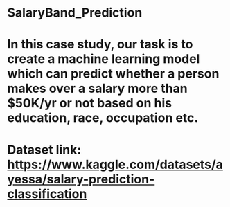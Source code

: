 # SalaryBand_Prediction
# In this case study, our task is to create a machine learning model which can predict whether a person makes over a salary more than $50K/yr or not based on his education, race, occupation etc.
# Dataset link: https://www.kaggle.com/datasets/ayessa/salary-prediction-classification 
